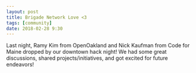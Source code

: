 ```yaml
---
layout: post
title: Brigade Network Love <3
tags: [community]
date: 2018-02-28 9:30
---
```


Last night, Ramy Kim from OpenOakland and Nick Kaufman from Code for Maine dropped by our downtown hack night!  We had some great discussions, shared projects/initiatives, and got excited for future endeavors!
